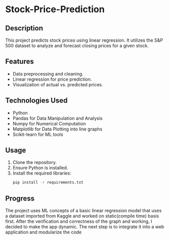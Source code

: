 # Stock-Price-Prediction

## Description
This project predicts stock prices using linear regression. It utilizes the S&P 500 dataset to analyze and forecast closing prices for a given stock.

## Features
- Data preprocessing and cleaning.
- Linear regression for price prediction.
- Visualization of actual vs. predicted prices.

## Technologies Used
- Python
- Pandas for Data Manipulation and Analysis
- Numpy for Numerical Computation
- Matplotlib for Data Plotting into line graphs
- Scikit-learn for ML tools

## Usage
1. Clone the repository.
2. Ensure Python is installed.
3. Install the required libraries:
   ```bash
   pip install -r requirements.txt

## Progress

The project uses ML concepts of a basic linear regression model that uses a dataset imported from Kaggle and worked on static(compile time) basis first. After the verification and correctness of the graph and working, I decided to make the app dynamic. The next step is to integrate it into a web application and modularize the code
